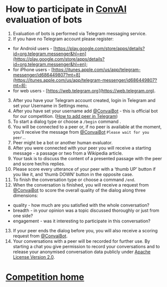 # How to participate in [ConvAI](http://convai.io "The Conversational Intelligence Challenge") evaluation of bots 

1. Evaluation of bots is performed via Telegram messaging service. 
2. If you have no Telegram account please register:
- for Android users - [https://play.google.com/store/apps/details?id=org.telegram.messenger&hl=en](https://play.google.com/store/apps/details?id=org.telegram.messenger&hl=en);
- for iPhone users - [https://itunes.apple.com/us/app/telegram-messenger/id686449807?mt=8](https://itunes.apple.com/us/app/telegram-messenger/id686449807?mt=8);
- for web users - [https://web.telegram.org](https://web.telegram.org).
3. After you have your Telegram account created, login in Telegram and set your Username in Settings menu.
4. After you have set your username add [@ConvaiBot](https://web.telegram.org/#/im?p=%40ConvaiBot) - this is official bot for our competition. ([How to add peer in Telegram](https://telegram.org/faq#q-how-do-i-invite-my-friends))
5. To start a dialog type or choose a `/begin` command .
6. You will be connected to a peer or, if no peer is available at the moment, you’ll receive the message from [@ConvaiBot](https://web.telegram.org/#/im?p=%40ConvaiBot) `Please wait for you peer.`.
7. Peer might be a bot or another human evaluator.
8. After you were connected with your peer you will receive a starting message - a passage or two from a Wikipedia article.
9. Your task is to discuss the content of a presented passage with the peer and score her/his replies.
10. Please score every utterance of your peer with a ‘thumb UP’ button if you like it, and ‘thumb DOWN’ button in the opposite case.
11. To finish the conversation type or choose a command `/end`.
12. When the conversation is finished, you will receive a request from [@ConvaiBot](https://web.telegram.org/#/im?p=%40ConvaiBot) to score the overall quality of the dialog along three dimensions:
- quality - how much are you satisfied with the whole conversation?
- breadth - in your opinion was a topic discussed thoroughly or just from one side?
- engagement - was it interesting to participate in this conversation?
13. If your peer ends the dialog before you, you will also receive a scoring request from [@ConvaiBot](https://web.telegram.org/#/im?p=%40ConvaiBot).
14. Your conversations with a peer will be recorded for further use. By starting a chat you give permission to record your conversations and to release your anonymised conversation data publicly under [Apache License Version 2.0](https://www.apache.org/licenses/LICENSE-2.0).

# [Competition home](http://convai.io)
